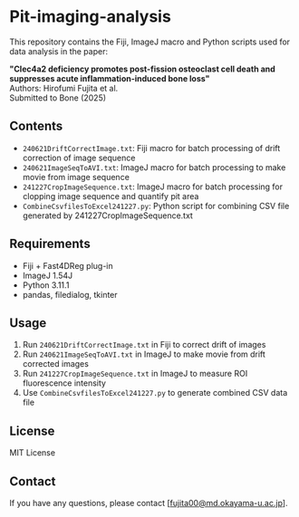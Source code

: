 # Pit-imaging-analysis

This repository contains the Fiji, ImageJ macro and Python scripts used for data analysis in the paper:

**"Clec4a2 deficiency promotes post-fission osteoclast cell death and suppresses acute inflammation-induced bone loss"**  
Authors: Hirofumi Fujita et al.  
Submitted to Bone (2025)  

## Contents
- `240621DriftCorrectImage.txt`: Fiji macro for batch processing of drift correction of image sequence
- `240621ImageSeqToAVI.txt`: ImageJ macro for batch processing to make movie from image sequence 
- `241227CropImageSequence.txt`: ImageJ macro for batch processing for clopping image sequence and quantify pit area 
- `CombineCsvfilesToExcel241227.py`: Python script for combining CSV file generated by 241227CropImageSequence.txt

## Requirements
- Fiji + Fast4DReg plug-in
- ImageJ 1.54J
- Python 3.11.1
- pandas, filedialog, tkinter

## Usage
1. Run `240621DriftCorrectImage.txt` in Fiji to correct drift of images
2. Run `240621ImageSeqToAVI.txt` in ImageJ to make movie from drift corrected images
3. Run `241227CropImageSequence.txt` in ImageJ to measure ROI fluorescence intensity
4. Use `CombineCsvfilesToExcel241227.py` to generate combined CSV data file

## License
MIT License

## Contact
If you have any questions, please contact [fujita00@md.okayama-u.ac.jp].
